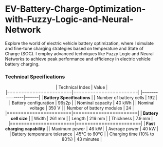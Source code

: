 # EV-Battery-Charge-Optimization-with-Fuzzy-Logic-and-Neural-Network
Explore the world of electric vehicle battery optimization, where I simulate and fine-tune charging strategies based on temperature and State of Charge (SOC). I employ advanced techniques like Fuzzy Logic and Neural Networks to achieve peak performance and efficiency in electric vehicle battery charging.

### Technical Specifications
<div align="center">
  
| Technical Index | Value |
|=======================|=======================|
|-----------------|-------|
| **Battery Specifications** |
| Number of battery cells | 192 |
| Battery configuration | 96s2p |
| Nominal capacity | 40 kWh |
| Nominal voltage | 350 V |
| Number of battery modules | 24 |
|=======================|=======================|
| **Battery cell size** |
| Width | 261 mm |
| Length | 216 mm |
| Thickness | 7.9 mm |
|=======================|=======================|
| **Fast charging capability** |
| Maximum power | 46 kW |
| Average power | 40 kW |
| Battery temperature tolerance | 45°C to 60°C |
| Charging time (10% to 80%) | 43 minutes |
  
</div>
